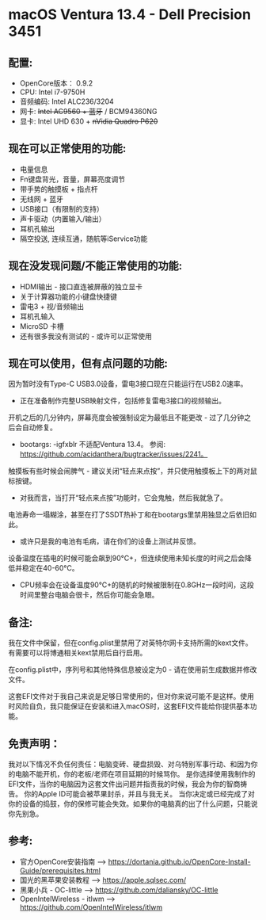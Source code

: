 # macOS Ventura 13.4 - Dell Precision 3451

## 配置:

- OpenCore版本： 0.9.2
- CPU: Intel i7-9750H
- 音频编码: Intel ALC236/3204
- 网卡: ~~Intel AC9560 + 蓝牙~~ / BCM94360NG
- 显卡: Intel UHD 630 + ~~nVidia Quadro P620~~

## 现在可以正常使用的功能:

- 电量信息
- Fn键盘背光，音量，屏幕亮度调节
- 带手势的触摸板 + 指点杆
- 无线网 + 蓝牙
- USB接口（有限制的支持）
- 声卡驱动（内置输入/输出）
- 耳机孔输出
- 隔空投送, 连续互通，随航等iService功能

## 现在没发现问题/不能正常使用的功能:

- HDMI输出 - 接口直连被屏蔽的独立显卡
- 关于计算器功能的小键盘快捷键
- 雷电3 + 视/音频输出
- 耳机孔输入
- MicroSD 卡槽
- 还有很多我没有测试的 - 或许可以正常使用

## 现在可以使用，但有点问题的功能: 

因为暂时没有Type-C USB3.0设备，雷电3接口现在只能运行在USB2.0速率。
- 正在准备制作完整USB映射文件，包括修复雷电3接口的视频输出。

开机之后的几分钟内，屏幕亮度会被强制设定为最低且不能更改 - 过了几分钟之后会自动修复。
- bootargs: -igfxblr 不适配Ventura 13.4。 参阅: https://github.com/acidanthera/bugtracker/issues/2241。

触摸板有些时候会闹脾气 - 建议关闭“轻点来点按”，并只使用触摸板上下的两对鼠标按键。
- 对我而言，当打开“轻点来点按”功能时，它会鬼触，然后我就急了。

电池寿命一塌糊涂，甚至在打了SSDT热补丁和在bootargs里禁用独显之后依旧如此。
- 或许只是我的电池有毛病，请在你们的设备上测试并反馈。

设备温度在插电的时候可能会飙到90°C+，但连续使用未知长度的时间之后会降低并稳定在40-60°C。
- CPU频率会在设备温度90°C+的随机的时候被限制在0.8GHz一段时间，这段时间里整台电脑会很卡，然后你可能会急眼。

## 备注:

我在文件中保留，但在config.plist里禁用了对英特尔网卡支持所需的kext文件。有需要可以将博通相关kext禁用后自行启用。

在config.plist中，序列号和其他特殊信息被设定为0 - 请在使用前生成数据并修改文件。

这套EFI文件对于我自己来说是足够日常使用的，但对你来说可能不是这样。使用时风险自负，我只能保证在安装和进入macOS时，这套EFI文件能给你提供基本功能。

## 免责声明：

我对以下情况不负任何责任：电脑变砖、硬盘损毁、对乌特别军事行动、和因为你的电脑不能开机，你的老板/老师在项目延期的时候骂你。
是你选择使用我制作的EFI文件，当你的电脑因为这套文件出问题并指责我的时候，我会为你的智商祷告。
你的Apple ID可能会被苹果封杀，并且与我无关。
当你决定或已经完成了对你的设备的捣鼓，你的保修可能会失效。如果你的电脑真的出了什么问题，只能说你先别急。

## 参考:

- 官方OpenCore安装指南 --> https://dortania.github.io/OpenCore-Install-Guide/prerequisites.html
- 国光的黑苹果安装教程 --> https://apple.sqlsec.com/
- 黑果小兵 - OC-little --> https://github.com/daliansky/OC-little
- OpenIntelWireless - itlwm --> https://github.com/OpenIntelWireless/itlwm